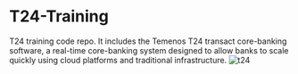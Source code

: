 # T24-Training
T24 training code repo. It includes the Temenos T24 transact core-banking software, a real-time core-banking system designed to allow banks to scale quickly using cloud platforms and traditional infrastructure.
![t24](https://github.com/Marx-wrld/T24-Training/assets/105711066/7829efd8-e335-48f2-a4ee-cd8d75d66fb0)
